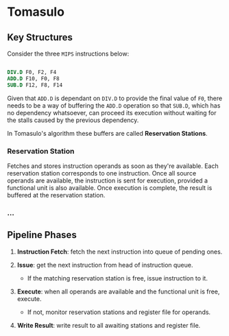 # Tomasulo

## Key Structures

Consider the three `MIPS` instructions below:

```mips

DIV.D F0, F2, F4
ADD.D F10, F0, F8
SUB.D F12, F8, F14

```

Given that `ADD.D` is dependant on `DIV.D` to provide the final value of `F0`, there needs to be a way of buffering the `ADD.D` operation so that `SUB.D`, which has no dependency whatsoever, can proceed its execution without waiting for the stalls caused by the previous dependency.

In Tomasulo's algorithm these buffers are called **Reservation Stations**.

### Reservation Station

Fetches and stores instruction operands as soon as they're available. Each reservation station corresponds to one instruction. Once all source operands are available, the instruction is sent for execution, provided a functional unit is also available. Once execution is complete, the result is buffered at the reservation station.

### ...

## Pipeline Phases

1. **Instruction Fetch**: fetch the next instruction into queue of pending ones.

2. **Issue**: get the next instruction from head of instruction queue.
    - If the matching reservation station is free, issue instruction to it.

3. **Execute**: when all operands are available and the functional unit is free, execute.
    - If not, monitor reservation stations and register file for operands.

4. **Write Result**: write result to all awaiting stations and register file.
